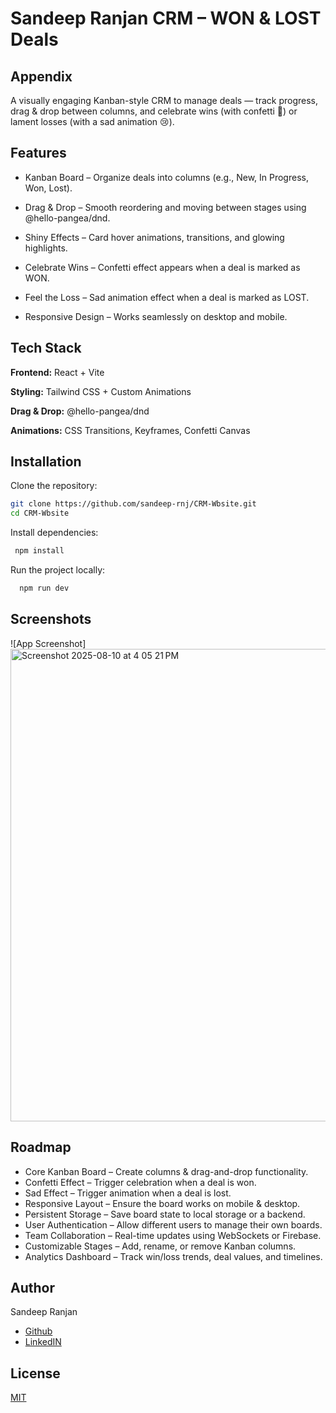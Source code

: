 # Sandeep Ranjan CRM – WON & LOST Deals
## Appendix

A visually engaging Kanban-style CRM to manage deals — track progress, drag & drop between columns, and celebrate wins (with confetti 🎉) or lament losses (with a sad animation 😢).


## Features

- Kanban Board – Organize deals into columns (e.g., New, In Progress, Won, Lost).

- Drag & Drop – Smooth reordering and moving between stages using @hello-pangea/dnd.

- Shiny Effects – Card hover animations, transitions, and glowing highlights.

- Celebrate Wins – Confetti effect appears when a deal is marked as WON.

- Feel the Loss – Sad animation effect when a deal is marked as LOST.

- Responsive Design – Works seamlessly on desktop and mobile.

## Tech Stack

**Frontend:** React + Vite

**Styling:** Tailwind CSS + Custom Animations

**Drag & Drop:** @hello-pangea/dnd

**Animations:** CSS Transitions, Keyframes, Confetti Canvas




## Installation

Clone the repository:
```bash
git clone https://github.com/sandeep-rnj/CRM-Wbsite.git
cd CRM-Wbsite
```
Install dependencies:
 ```bash
  npm install
```
Run the project locally:
```bash
  npm run dev
```
## Screenshots

![App Screenshot] <img width="1429" height="756" alt="Screenshot 2025-08-10 at 4 05 21 PM" src="https://github.com/user-attachments/assets/8ad94aa4-a2fb-42a7-a27d-2f045b364184" />


## Roadmap

 - Core Kanban Board – Create columns & drag-and-drop functionality.
 - Confetti Effect – Trigger celebration when a deal is won.
 - Sad Effect – Trigger animation when a deal is lost.
 - Responsive Layout – Ensure the board works on mobile & desktop.
 - Persistent Storage – Save board state to local storage or a backend.
 - User Authentication – Allow different users to manage their own boards.
 - Team Collaboration – Real-time updates using WebSockets or Firebase.
 - Customizable Stages – Add, rename, or remove Kanban columns.
 - Analytics Dashboard – Track win/loss trends, deal values, and timelines.


## Author

Sandeep Ranjan
- [Github](https://github.com/sandeep-rnj)
- [LinkedIN](https://www.linkedin.com/in/sandeep-rnj/)


## License

[MIT](https://choosealicense.com/licenses/mit/)

